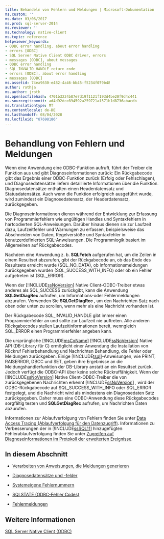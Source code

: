 ```yaml
---
title: Behandeln von Fehlern und Meldungen | Microsoft-Dokumentation
ms.custom: ''
ms.date: 03/06/2017
ms.prod: sql-server-2014
ms.reviewer: ''
ms.technology: native-client
ms.topic: reference
helpviewer_keywords:
- ODBC error handling, about error handling
- errors [ODBC]
- SQL Server Native Client ODBC driver, errors
- messages [ODBC], about messages
- ODBC error handling
- SQL_INVALID_HANDLE return code
- errors [ODBC], about error handling
- messages [ODBC]
ms.assetid: 74ea9630-e482-4a46-bb45-f5234f079b48
author: rothja
ms.author: jroth
ms.openlocfilehash: 4701b3224b87e7d19f1121f193d4be20f9d4c441
ms.sourcegitcommit: ad4d92dce894592a259721a1571b1d8736abacdb
ms.translationtype: MT
ms.contentlocale: de-DE
ms.lasthandoff: 08/04/2020
ms.locfileid: "87698186"
---
```

# <a name="handling-errors-and-messages"></a>Behandlung von Fehlern und Meldungen
  Wenn eine Anwendung eine ODBC-Funktion aufruft, führt der Treiber die Funktion aus und gibt Diagnoseinformationen zurück: Ein Rückgabecode gibt das Ergebnis einer ODBC-Funktion zurück (Erfolg oder Fehlschlagen), und Diagnosedatensätze liefern detaillierte Informationen über die Funktion. Diagnosedatensätze enthalten einen Headerdatensatz und Statusdatensätze. Auch wenn die Funktion erfolgreich ausgeführt wurde, wird zumindest ein Diagnosedatensatz, der Headerdatensatz, zurückgegeben.  
  
 Die Diagnoseinformationen dienen während der Entwicklung zur Erfassung von Programmierfehlern wie ungültigen Handles und Syntaxfehlern in hartcodierten SQL-Anweisungen. Darüber hinaus dienen sie zur Laufzeit dazu, Laufzeitfehler und Warnungen zu erfassen, beispielsweise das Abschneiden von Daten, Regelverstöße und Syntaxfehler in benutzerdefinierten SQL-Anweisungen. Die Programmlogik basiert im Allgemeinen auf Rückgabecodes.  
  
 Nachdem eine Anwendung z. b. **SQLFetch** aufgerufen hat, um die Zeilen in einem Resultset abzurufen, gibt der Rückgabecode an, ob das Ende des Resultsets erreicht wurde (SQL_NO_DATA), ob Informationsmeldungen zurückgegeben wurden (SQL_SUCCESS_WITH_INFO) oder ob ein Fehler aufgetreten ist (SQL_ERROR).  
  
 Wenn der [!INCLUDE[ssNoVersion](../../includes/ssnoversion-md.md)] Native Client-ODBC-Treiber etwas anderes als SQL_SUCCESS zurückgibt, kann die Anwendung **SQLGetDiagRec** aufrufen, um Informations-oder Fehlermeldungen abzurufen. Verwenden Sie **SQLGetDiagRec** , um den Nachrichten Satz nach oben oder unten zu scrollen, wenn mehr als eine Nachricht vorhanden ist.  
  
 Der Rückgabecode SQL_INVALID_HANDLE gibt immer einen Programmierfehler an und sollte zur Laufzeit nie auftreten. Alle anderen Rückgabecodes stellen Laufzeitinformationen bereit, wenngleich SQL_ERROR einen Programmierfehler angeben kann.  
  
 Die ursprüngliche [!INCLUDE[msCoName](../../includes/msconame-md.md)] [!INCLUDE[ssNoVersion](../../includes/ssnoversion-md.md)] Native API (DB-Library für C) ermöglicht einer Anwendung die Installation von Rückruf Fehlerbehandlung und Nachrichten Behandlung, die Fehler oder Meldungen zurückgeben. Einige [!INCLUDE[tsql](../../includes/tsql-md.md)]-Anweisungen, wie PRINT, RAISERROR, DBCC und SET, geben ihre Ergebnisse an die Meldungshandlerfunktion der DB-Library anstatt an ein Resultset zurück. Jedoch verfügt die ODBC-API über keine solche Rückruffähigkeit. Wenn der [!INCLUDE[ssNoVersion](../../includes/ssnoversion-md.md)] Native Client-ODBC-Treiber die von zurückgegebenen Nachrichten erkennt [!INCLUDE[ssNoVersion](../../includes/ssnoversion-md.md)] , wird der ODBC-Rückgabecode auf SQL_SUCCESS_WITH_INFO oder SQL_ERROR festgelegt, und die Nachricht wird als mindestens ein Diagnosedaten Satz zurückgegeben. Daher muss eine ODBC-Anwendung diese Rückgabecodes sorgfältig testen und **SQLGetDiagRec** aufrufen, um Nachrichten Daten abzurufen.  
  
 Informationen zur Ablaufverfolgung von Fehlern finden Sie unter [Data Access Tracing (Ablaufverfolgung für den Datenzugriff)](https://go.microsoft.com/fwlink/?LinkId=125805). Informationen zu Verbesserungen der in [!INCLUDE[ssSQL11](../../includes/sssql11-md.md)] hinzugefügten Fehlerablaufverfolgung finden Sie unter [Zugreifen auf Diagnoseinformationen im Protokoll der erweiterten Ereignisse](../native-client/features/accessing-diagnostic-information-in-the-extended-events-log.md).  
  
## <a name="in-this-section"></a>In diesem Abschnitt  
  
-   [Verarbeiten von Anweisungen, die Meldungen generieren](processing-statements-that-generate-messages.md)  
  
-   [Diagnosedatensätze und -felder](diagnostic-records-and-fields.md)  
  
-   [Systemeigene Fehlernummern](native-error-numbers.md)  
  
-   [SQLSTATE &#40;ODBC-Fehler Codes&#41;](sqlstate-odbc-error-codes.md)  
  
-   [Fehlermeldungen](error-messages.md)  
  
## <a name="see-also"></a>Weitere Informationen  
 [SQL Server Native Client &#40;ODBC&#41;](../native-client/odbc/sql-server-native-client-odbc.md)  
  
  
